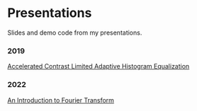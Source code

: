 # Presentations

Slides and demo code from my presentations.

### 2019

[Accelerated Contrast Limited Adaptive Histogram Equalization
](https://github.com/YuAo/Accelerated-CLAHE)

### 2022

[An Introduction to Fourier Transform](/2022/An%20Introduction%20to%20Fourier%20Transform)
